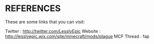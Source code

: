 REFERENCES
============

These are some links that you can visit:

Twitter : http://twitter.com/LesslyEpic
Website : http://lesslyepic.wix.com/site/minecraft/mods/plague
MCF Thread : fap 